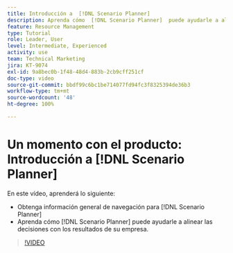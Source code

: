 ```yaml
---
title: Introducción a  [!DNL Scenario Planner]
description: Aprenda cómo  [!DNL Scenario Planner]  puede ayudarle a alinear las decisiones con los resultados de su empresa. Descubra cómo navegar por  [!DNL Scenario Planner].
feature: Resource Management
type: Tutorial
role: Leader, User
level: Intermediate, Experienced
activity: use
team: Technical Marketing
jira: KT-9074
exl-id: 9a8bec0b-1f48-48d4-883b-2cb9cff251cf
doc-type: video
source-git-commit: bbdf99c6bc1be714077fd94fc3f8325394de36b3
workflow-type: tm+mt
source-wordcount: '48'
ht-degree: 100%

---
```


# Un momento con el producto: Introducción a [!DNL Scenario Planner]

En este vídeo, aprenderá lo siguiente:

* Obtenga información general de navegación para [!DNL Scenario Planner]
* Aprenda cómo [!DNL Scenario Planner] puede ayudarle a alinear las decisiones con los resultados de su empresa.

>[!VIDEO](https://video.tv.adobe.com/v/335316/?quality=12&learn=on&enablevpops=1)
